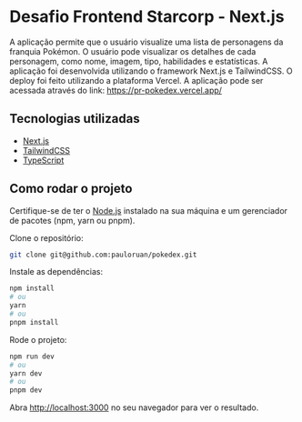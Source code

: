 # Desafio Frontend Starcorp - Next.js

A aplicação permite que o usuário visualize uma lista de personagens da franquia Pokémon. O usuário pode visualizar os detalhes de cada personagem, como nome, imagem, tipo, habilidades e estatísticas. A aplicação foi desenvolvida utilizando o framework Next.js e TailwindCSS. O deploy foi feito utilizando a plataforma Vercel. A aplicação pode ser acessada através do link: <https://pr-pokedex.vercel.app/>

## Tecnologias utilizadas

- [Next.js](https://nextjs.org/)
- [TailwindCSS](https://tailwindcss.com/)
- [TypeScript](https://www.typescriptlang.org/)

## Como rodar o projeto

Certifique-se de ter o [Node.js](https://nodejs.org/en/) instalado na sua máquina e um gerenciador de pacotes (npm, yarn ou pnpm).

Clone o repositório:

```bash
git clone git@github.com:pauloruan/pokedex.git
```

Instale as dependências:

```bash
npm install
# ou
yarn
# ou
pnpm install
```

Rode o projeto:

```bash
npm run dev
# ou
yarn dev
# ou
pnpm dev
```

Abra [http://localhost:3000](http://localhost:3000) no seu navegador para ver o resultado.
